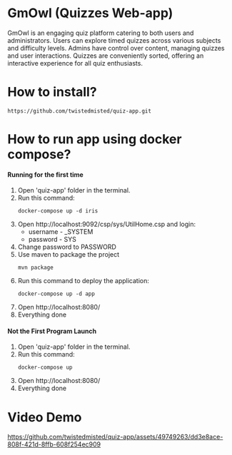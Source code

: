 # GmOwl (Quizzes Web-app)
GmOwl is an engaging quiz platform catering to both users and administrators. Users can explore timed quizzes across various subjects and difficulty levels. Admins have control over content, managing quizzes and user interactions. Quizzes are conveniently sorted, offering an interactive experience for all quiz enthusiasts.
# How to install?
    https://github.com/twistedmisted/quiz-app.git
# How to run app using docker compose?
#### Running for the first time
1. Open 'quiz-app' folder in the terminal.
2. Run this command:
   ```
   docker-compose up -d iris
   ```
3. Open http://localhost:9092/csp/sys/UtilHome.csp and login:
   - username - _SYSTEM
   - password - SYS
4. Change password to PASSWORD
5. Use maven to package the project
   ```
   mvn package
   ```
6. Run this command to deploy the application:
   ```
   docker-compose up -d app
   ```
7. Open http://localhost:8080/
8. Everything done

#### Not the First Program Launch
1. Open 'quiz-app' folder in the terminal.
2. Run this command:
   ```
   docker-compose up
   ```
3.  Open http://localhost:8080/
4. Everything done

# Video Demo
https://github.com/twistedmisted/quiz-app/assets/49749263/dd3e8ace-808f-421d-8ffb-608f254ec909

